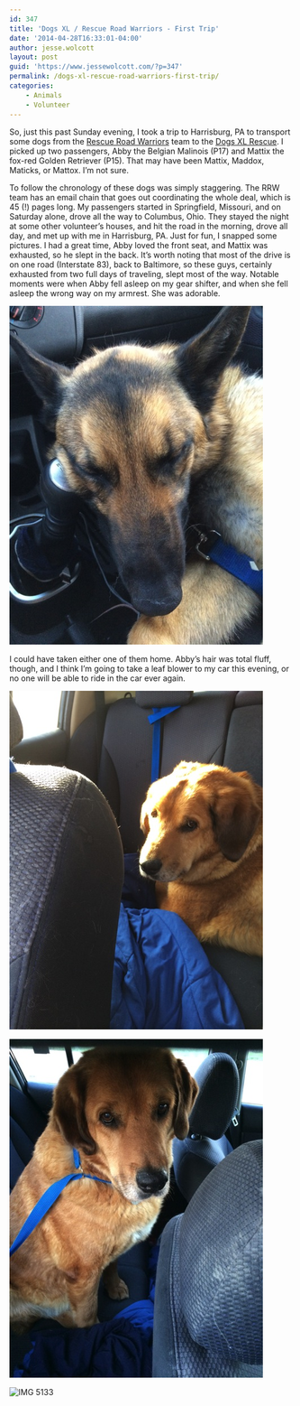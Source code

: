 ```yaml
---
id: 347
title: 'Dogs XL / Rescue Road Warriors - First Trip'
date: '2014-04-28T16:33:01-04:00'
author: jesse.wolcott
layout: post
guid: 'https://www.jessewolcott.com/?p=347'
permalink: /dogs-xl-rescue-road-warriors-first-trip/
categories:
    - Animals
    - Volunteer
---
```


So, just this past Sunday evening, I took a trip to Harrisburg, PA to transport some dogs from the [Rescue Road Warriors](http://www.rescueroadwarriors.org/) team to the [Dogs XL Rescue](http://www.dogsxlrescue.org). I picked up two passengers, Abby the Belgian Malinois (P17) and Mattix the fox-red Golden Retriever (P15). That may have been Mattix, Maddox, Maticks, or Mattox. I’m not sure.

To follow the chronology of these dogs was simply staggering. The RRW team has an email chain that goes out coordinating the whole deal, which is 45 (!) pages long. My passengers started in Springfield, Missouri, and on Saturday alone, drove all the way to Columbus, Ohio. They stayed the night at some other volunteer’s houses, and hit the road in the morning, drove all day, and met up with me in Harrisburg, PA. Just for fun, I snapped some pictures. I had a great time, Abby loved the front seat, and Mattix was exhausted, so he slept in the back. It’s worth noting that most of the drive is on one road (Interstate 83), back to Baltimore, so these guys, certainly exhausted from two full days of traveling, slept most of the way. Notable moments were when Abby fell asleep on my gear shifter, and when she fell asleep the wrong way on my armrest. She was adorable.

![IMG 3325](/assets/img/2014/04/IMG_3325.jpeg "IMG_3325.jpeg")

I could have taken either one of them home. Abby’s hair was total fluff, though, and I think I’m going to take a leaf blower to my car this evening, or no one will be able to ride in the car ever again.

![IMG 0016](/assets/img/2014/04/IMG_0016.jpeg)

![IMG 2163](/assets/img/2014/04/IMG_2163.jpeg)

![IMG 5133](/assets/imgs/2014/04/IMG_5133.jpeg)